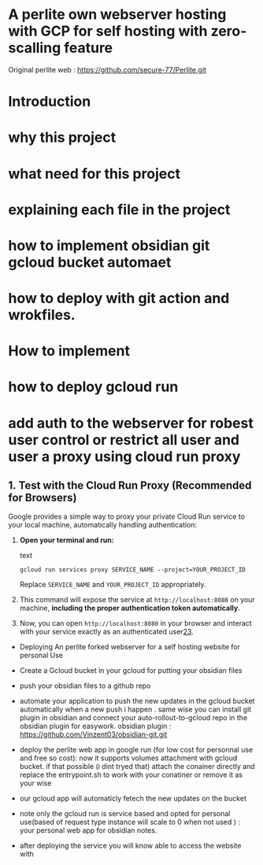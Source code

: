 # A perlite own webserver hosting with GCP for self hosting with zero-scalling feature
Original perlite web : https://github.com/secure-77/Perlite.git

# Introduction 
# why this project 
# what need for this project 
# explaining each file in the project 
# how to implement obsidian git gcloud bucket automaet 
# how to deploy with git action and wrokfiles. 

# How to implement 
# how to deploy gcloud run
# add auth to the webserver for robest user control or restrict all user and user a proxy using cloud run proxy 
## 1. **Test with the Cloud Run Proxy (Recommended for Browsers)**

Google provides a simple way to proxy your private Cloud Run service to your local machine, automatically handling authentication:

1. **Open your terminal and run:**
    
    text
    
    `gcloud run services proxy SERVICE_NAME --project=YOUR_PROJECT_ID`
    
    Replace `SERVICE_NAME` and `YOUR_PROJECT_ID` appropriately.
    
2. This command will expose the service at `http://localhost:8080` on your machine, **including the proper authentication token automatically**.
    
3. Now, you can open `http://localhost:8080` in your browser and interact with your service exactly as an authenticated user[2](https://cloud.google.com/run/docs/triggering/https-request)[3](https://docs.gitlab.com/tutorials/create_and_deploy_web_service_with_google_cloud_run_component/).
    


- Deploying An perlite forked webserver for a self hosting website for personal Use

- Create a Gcloud bucket in your gcloud for putting your obsidian files 

- push your obsidian files to a github repo 

- automate your application to push the new updates in the gcloud bucket automatically when a new push i happen . same wise you can install git plugin in obsidian and connect your auto-rollout-to-gcloud repo in the obsidian plugin for easywork. 
obsidian plugin : https://github.com/Vinzent03/obsidian-git.git






- deploy the perlite web app in google run (for low cost for personnal use and free so cost): now it supports volumes attachment with gcloud bucket. if that possible (i dint tryed that) attach the conainer directly and replace the entrypoint.sh to work with your conatiner or remove it as your wise

- our gcloud app will automaticly fetech the new updates on the bucket 

- note only the gcloud run is service based and opted for personal use(based of request type instance will scale to 0 when not used ) : your personal web app for obsidian notes.

- after deploying the service you will know able to access the website with 






